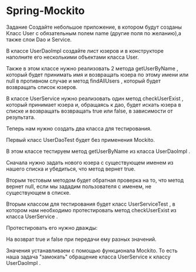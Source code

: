 # Spring-Mockito
Задание Создайте небольшое приложение,
в котором будут созданы Класс User с обязательным полем name (другие поля по желанию),а также слои Dao и Service.

В классе UserDaoImpl создайте лист юзеров и в конструкторе наполните его несколькими объектами класса User.

Также в этом классе нужно реализовать 2 метода getUserByName ,
который будет принимать имя и возвращать юзера по этому имени или null в противном случае и метод findAllUsers ,
который будет возвращать список юзеров.

В классе UserService нужно реализовать один метод checkUserExist ,
который принимает юзера и, обращаясь к дао, будет искать юзера в списке и возвращать возвращать true или false,
в зависимости от результата.

Теперь нам нужно создать два класса для тестирования.

Первый класс UserDaoTest будет без применения Mockito.

В этом классе тестируем метод getUserByName из класса UserDaoImpl . 

Сначала нужно задать нового юзера с существующем именем из нашего списка и убедиться, что метод вернет true.

Вторым тестовым методом будет обратная проверка на то, что метод вернет null,
если мы зададим пользователя с именем, не существующем в списке.

Вторым классом для тестирования будет класс UserServiceTest ,
в котором нам необходимо протестировать метод checkUserExist из класса UserService .

Протестировать его нужно дважды:

На возврат true и false при передачи ему разных значений.

Значения устанавливаем с помощью функционала Mockito.
То есть наша задача "замокать" обращение класса UserService к классу UserDaoImpl .
